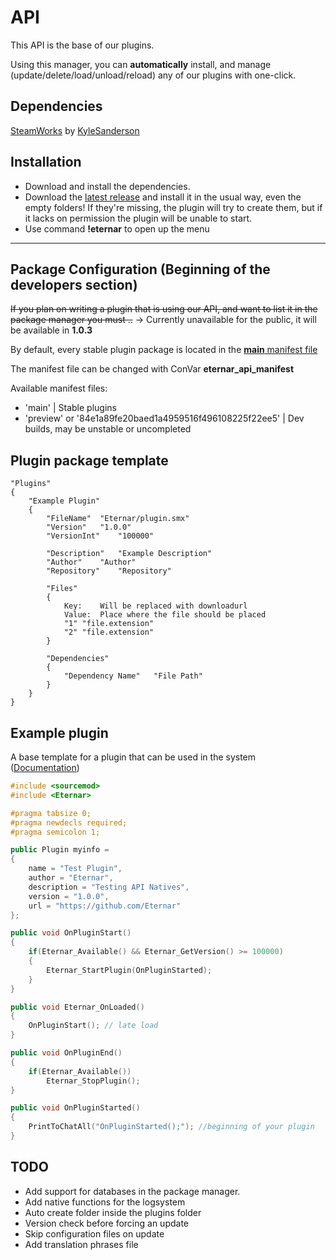 # API
This API is the base of our plugins.

Using this manager, you can **automatically** install, and manage (update/delete/load/unload/reload) any of our plugins with one-click.

## Dependencies
[SteamWorks](https://github.com/KyleSanderson/SteamWorks) by [KyleSanderson](https://github.com/KyleSanderson)

## Installation
- Download and install the dependencies.
- Download the [latest release](github.com/Eternar/API/releases/latest) and install it in the usual way, even the empty folders! If they're missing, the plugin will try to create them, but if it lacks on permission the plugin will be unable to start.
- Use command **!eternar** to open up the menu

---

## Package Configuration (Beginning of the developers section)
~~If you plan on writing a plugin that is using our API, and want to list it in the package manager you must ..~~ -> Currently unavailable for the public, it will be available in **1.0.3**

By default, every stable plugin package is located in the [**main** manifest file](https://github.com/Eternar/API/blob/main/plugin_list.cfg)

The manifest file can be changed with ConVar **eternar_api_manifest**

Available manifest files:
  - 'main' | Stable plugins
  - 'preview' or '84e1a89fe20baed1a4959516f496108225f22ee5' | Dev builds, may be unstable or uncompleted

## Plugin package template

```
"Plugins"
{
	"Example Plugin"
	{
		"FileName"	"Eternar/plugin.smx"
		"Version"	"1.0.0"
		"VersionInt"	"100000"
    
		"Description"	"Example Description"
		"Author"	"Author"
		"Repository"	"Repository"
    
		"Files"
		{
			Key: 	Will be replaced with downloadurl
			Value:	Place where the file should be placed
			"1"	"file.extension"
			"2"	"file.extension"
		}
    
		"Dependencies"
		{
			"Dependency Name"	"File Path"
		}
	}
}
```

## Example plugin
A base template for a plugin that can be used in the system ([Documentation](https://github.com/Eternar/API/blob/main/scripting/include/Eternar.inc))

```C++
#include <sourcemod>
#include <Eternar>

#pragma tabsize 0;
#pragma newdecls required;
#pragma semicolon 1;

public Plugin myinfo = 
{
	name = "Test Plugin",
	author = "Eternar",
	description = "Testing API Natives",
	version = "1.0.0",
	url = "https://github.com/Eternar"
};

public void OnPluginStart()
{
	if(Eternar_Available() && Eternar_GetVersion() >= 100000)
	{
		Eternar_StartPlugin(OnPluginStarted);
	}
}

public void Eternar_OnLoaded()
{
	OnPluginStart(); // late load
}

public void OnPluginEnd()
{
	if(Eternar_Available())
		Eternar_StopPlugin();
}

public void OnPluginStarted()
{
	PrintToChatAll("OnPluginStarted();"); //beginning of your plugin
}
```

## TODO
- Add support for databases in the package manager.
- Add native functions for the logsystem
- Auto create folder inside the plugins folder
- Version check before forcing an update
- Skip configuration files on update
- Add translation phrases file
